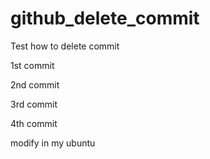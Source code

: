 # github_delete_commit
Test how to delete commit 

1st commit

2nd commit 

3rd commit 

4th commit 

modify in my ubuntu
